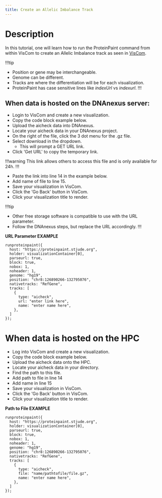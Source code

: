 ```yaml
---
title: Create an Allelic Imbalance Track 
---
```

# Description
In this tutorial, one will learn how to run the ProteinPaint command from within VisCom to create an Allelic Imbalance track as seen in [VisCom](https://viz.stjude.cloud/st-jude-cloud-demo/visualization/genomepaint-allelic-imbalance-example~32).


!!!tip
*	Position or gene may be interchangeable. 
*   Genome can be different. 
*	Tracks are where the differentiation will be for each visualization.
*	ProteinPaint has case sensitive lines like *indexUrl* vs *indexurl*.
!!!

## When data is hosted on the DNAnexus server:
*   Login to VisCom and create a new visualization.
*   Copy the code block example below.
*	Upload the aicheck data into DNAnexus.
*	Locate your aicheck data in your DNAnexus project.
*	On the right of the file, click the 3 dot menu for the .gz file.
*   Select download in the dropdown.
    *	This will prompt a GET URL link.
*	Click 'Get URL' to copy the temporary link.

!!!warning
This link allows others to access this file and is only available for 24h.
!!!

*	Paste the link into line 14 in the example below.
*   Add name of file to line 15. 
*   Save your visualization in VisCom.
*   Click the 'Go Back' button in VisCom.
*   Click your visualization title to render. 

!!!tip
* Other free storage software is compatible to use with the URL parameter.
* Follow the DNAnexus steps, but replace the URL accordingly.
!!!


**URL Parameter EXAMPLE**
```JS
runproteinpaint({
  host: "https://proteinpaint.stjude.org",
  holder: visualizationContainer[0],
  parseurl: true,
  block: true,
  nobox: 1,
  noheader: 1,
  genome: "hg19",
  position: "chr8:126890266-132795076",
  nativetracks: "RefGene",
  tracks: [
    {
      type: "aicheck",
      url: "enter link here",
      name: "enter name here",
    },
  ]
});
```

# When data is hosted on the HPC
*   Log into VisCom and create a new visualization.
*   Copy the code block example below.
*	Upload the aicheck data onto the HPC.
*	Locate your aicheck data in your directory.
*	Find the path to this file.
*   Add path to file in line 14
*   Add name in line 15
*   Save your visualization in VisCom.
*   Click the 'Go Back' button in VisCom.
*   Click your visualization title to render. 

**Path to File EXAMPLE**
```JS
runproteinpaint({
  host: "https://proteinpaint.stjude.org",
  holder: visualizationContainer[0],
  parseurl: true,
  block: true,
  nobox: 1,
  noheader: 1,
  genome: "hg19",
  position: "chr8:126890266-132795076",
  nativetracks: "RefGene",
  tracks: [
    {
      type: "aicheck",
      file: "name/pathtofile/file.gz",
      name: "enter name here",
    },
  ]
});
```

